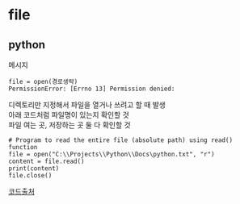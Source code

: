 


# file

## python 


메시지
```
file = open(경로생략)
PermissionError: [Errno 13] Permission denied:
```
디렉토리만 지정해서 파일을 열거나 쓰려고 할 때 발생  
아래 코드처럼 파일명이 있는지 확인할 것   
파일 여는 곳, 저장하는 곳 둘 다 확인할 것 
```
# Program to read the entire file (absolute path) using read() function
file = open("C:\\Projects\\Python\\Docs\python.txt", "r")
content = file.read()
print(content)
file.close()
```
[코드출처](https://itsmycode.com/python-permissionerror-errno-13-permission-denied/)
